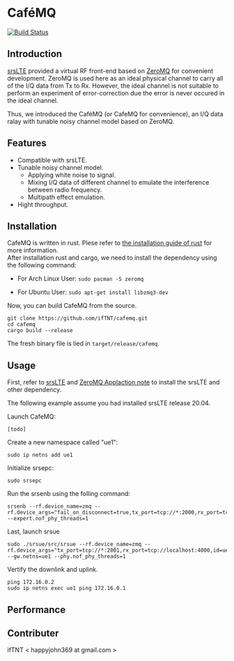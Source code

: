 # CaféMQ

[![Build Status](https://travis-ci.com/ifTNT/cafemq.svg?token=LxKCBVXqDBaiHcSwp4Uc&branch=master)](https://travis-ci.com/ifTNT/cafemq)

## Introduction

[srsLTE](https://github.com/srsLTE/srsLTE) provided a virtual RF front-end based on [ZeroMQ](https://zeromq.org/) for convenient development. ZeroMQ is used here as an ideal physical channel to carry all of the I/Q data from Tx to Rx. However, the ideal channel is not suitable to perform an experiment of error-correction due the error is never occured in the ideal channel.

Thus, we introduced the CaféMQ (or CafeMQ for convenience), an I/Q data ralay with tunable noisy channel model based on ZeroMQ.

## Features

- Compatible with srsLTE.
- Tunable noisy channel model.
  - Applying white noise to signal.
  - Mixing I/Q data of different channel to emulate the interference between radio frequency.
  - Multipath effect emulation.
- Hight throughput.

## Installation

CafeMQ is written in rust. Plese refer to [the installation guide of rust](https://www.rust-lang.org/tools/install) for more information.  
 After installation rust and cargo, we need to install the dependency using the following command:

- For Arch Linux User:
  `sudo pacman -S zeromq`

- For Ubuntu User:
  `sudo apt-get install libzmq3-dev`

Now, you can build CafeMQ from the source.

```
git clone https://github.com/ifTNT/cafemq.git
cd cafemq
cargo build --release
```

The fresh binary file is lied in `target/release/cafemq`.

## Usage

First, refer to [srsLTE](https://github.com/srsLTE/srsLTE) and [ZeroMQ Applaction note](https://docs.srslte.com/en/latest/app_notes/source/zeromq/source/index.html) to install the srsLTE and other dependency.

The following example assume you had installed srsLTE release 20.04.

Launch CafeMQ:

```
[todo]
```

Create a new namespace called "ue1":

```
sudo ip netns add ue1
```

Initialize srsepc:

```
sudo srsepc
```

Run the srsenb using the folling command:

```
srsenb --rf.device_name=zmq --rf.device_args="fail_on_disconnect=true,tx_port=tcp://*:2000,rx_port=tcp://localhost:4001,id=enb,base_srate=23.04e6" --expert.nof_phy_threads=1
```

Last, launch srsue

```
sudo ./srsue/src/srsue --rf.device_name=zmq --rf.device_args="tx_port=tcp://*:2001,rx_port=tcp://localhost:4000,id=ue,base_srate=23.04e6" --gw.netns=ue1 --phy.nof_phy_threads=1
```

Vertify the downlink and uplink.

```
ping 172.16.0.2
sudo ip netns exec ue1 ping 172.16.0.1
```

## Performance

## Contributer

ifTNT \< happyjohn369 at gmail.com \>
